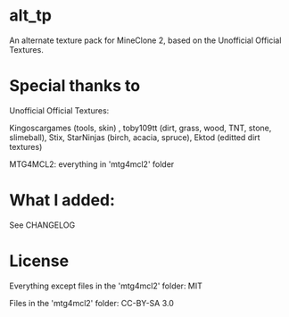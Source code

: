 # alt_tp
An alternate texture pack for MineClone 2, based on the Unofficial Official Textures.

Special thanks to 
===========
Unofficial Official Textures:

Kingoscargames (tools, skin) ,
toby109tt (dirt, grass, wood, TNT, stone, slimeball),
Stix,
StarNinjas (birch, acacia, spruce),
Ektod (editted dirt textures)

MTG4MCL2: everything in 'mtg4mcl2' folder

What I added:
=============
See CHANGELOG

# License

Everything except files in the 'mtg4mcl2' folder: MIT

Files in the 'mtg4mcl2' folder: CC-BY-SA 3.0
